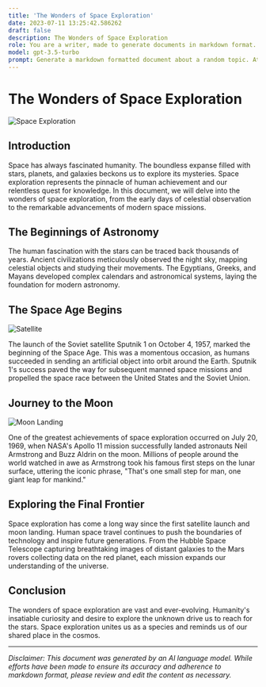 ```yaml
---
title: 'The Wonders of Space Exploration'
date: 2023-07-11 13:25:42.586262
draft: false
description: The Wonders of Space Exploration
role: You are a writer, made to generate documents in markdown format. It is very important that all of the documents you generate are in valid markdown format.
model: gpt-3.5-turbo
prompt: Generate a markdown formatted document about a random topic. At the bottom, include a disclaimer explaining that the document was generated by you. The first line of the document should be the title. Make sure that the entire document is in proper markdown format, using a mix of various tags to make the document visually appealing.
---
```


# The Wonders of Space Exploration

![Space Exploration](https://cdn.pixabay.com/photo/2012/10/10/11/42/space-shuttle-60935_960_720.jpg)

## Introduction

Space has always fascinated humanity. The boundless expanse filled with stars, planets, and galaxies beckons us to explore its mysteries. Space exploration represents the pinnacle of human achievement and our relentless quest for knowledge. In this document, we will delve into the wonders of space exploration, from the early days of celestial observation to the remarkable advancements of modern space missions.

## The Beginnings of Astronomy

The human fascination with the stars can be traced back thousands of years. Ancient civilizations meticulously observed the night sky, mapping celestial objects and studying their movements. The Egyptians, Greeks, and Mayans developed complex calendars and astronomical systems, laying the foundation for modern astronomy.

## The Space Age Begins

![Satellite](https://cdn.pixabay.com/photo/2013/07/12/17/47/satellite-152996_960_720.png)

The launch of the Soviet satellite Sputnik 1 on October 4, 1957, marked the beginning of the Space Age. This was a momentous occasion, as humans succeeded in sending an artificial object into orbit around the Earth. Sputnik 1's success paved the way for subsequent manned space missions and propelled the space race between the United States and the Soviet Union.

## Journey to the Moon

![Moon Landing](https://cdn.pixabay.com/photo/2012/02/23/17/00/astronaut-16082_960_720.jpg)

One of the greatest achievements of space exploration occurred on July 20, 1969, when NASA's Apollo 11 mission successfully landed astronauts Neil Armstrong and Buzz Aldrin on the moon. Millions of people around the world watched in awe as Armstrong took his famous first steps on the lunar surface, uttering the iconic phrase, "That's one small step for man, one giant leap for mankind."

## Exploring the Final Frontier

Space exploration has come a long way since the first satellite launch and moon landing. Human space travel continues to push the boundaries of technology and inspire future generations. From the Hubble Space Telescope capturing breathtaking images of distant galaxies to the Mars rovers collecting data on the red planet, each mission expands our understanding of the universe.

## Conclusion

The wonders of space exploration are vast and ever-evolving. Humanity's insatiable curiosity and desire to explore the unknown drive us to reach for the stars. Space exploration unites us as a species and reminds us of our shared place in the cosmos.

---

*Disclaimer: This document was generated by an AI language model. While efforts have been made to ensure its accuracy and adherence to markdown format, please review and edit the content as necessary.*
